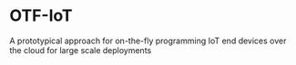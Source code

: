 # OTF-IoT
A prototypical approach for on-the-fly programming IoT end devices over the cloud for large scale deployments
